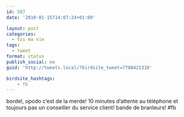```yaml
---
id: 507
date: '2010-01-15T14:07:24+01:00'

layout: post
categories:
  - Vis ma vie
tags:
  - tweet
format: status
publish_social: no
guid: 'http://tweets.local/?birdsite_tweet=7788421310'

birdsite_hashtags:
    - fb
---
```


bordel, opodo c’est de la merde! 10 minutes d’attente au téléphone et toujours pas un conseiller du service client! bande de branleurs! #fb